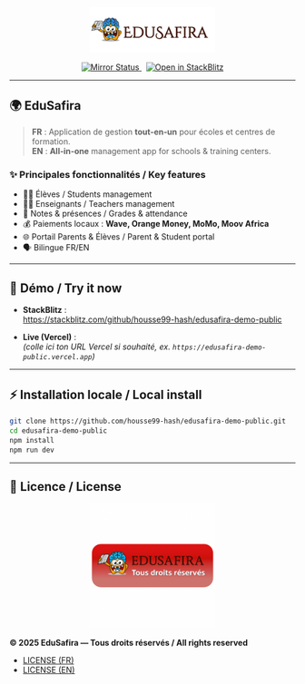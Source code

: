 <p align="center">
  <img src="edusafira-github/public/logo.png" alt="Logo EduSafira" width="220"/>
</p>

<p align="center">
  <a href="https://github.com/housse99-hash/edusafira-demo/actions/workflows/mirror.yml">
    <img src="https://github.com/housse99-hash/edusafira-demo/actions/workflows/mirror.yml/badge.svg" alt="Mirror Status"/>
  </a>
  &nbsp;
  <a href="https://stackblitz.com/github/housse99-hash/edusafira-demo-public">
    <img src="https://developer.stackblitz.com/img/open_in_stackblitz.svg" alt="Open in StackBlitz"/>
  </a>
</p>

---

## 🌍 EduSafira

> **FR** : Application de gestion **tout‑en‑un** pour écoles et centres de formation.  
> **EN** : **All‑in‑one** management app for schools & training centers.

### ✨ Principales fonctionnalités / Key features
- 👩‍🎓 Élèves / Students management  
- 👨‍🏫 Enseignants / Teachers management  
- 📝 Notes & présences / Grades & attendance  
- 💰 Paiements locaux : **Wave, Orange Money, MoMo, Moov Africa**  
- 🌐 Portail Parents & Élèves / Parent & Student portal  
- 🗣️ Bilingue FR/EN

---

## 🚀 Démo / Try it now

- **StackBlitz** :  
  https://stackblitz.com/github/housse99-hash/edusafira-demo-public

- **Live (Vercel)** :  
  _(colle ici ton URL Vercel si souhaité, ex. `https://edusafira-demo-public.vercel.app`)_

---

## ⚡ Installation locale / Local install

```bash
git clone https://github.com/housse99-hash/edusafira-demo-public.git
cd edusafira-demo-public
npm install
npm run dev

```
---
## 📜 Licence / License

<p align="center">
  <img src="edusafira-github/public/edusafira-badge.png" alt="Badge Licence EduSafira" width="220"/>
</p>

**© 2025 EduSafira — Tous droits réservés / All rights reserved**

- [LICENSE (FR)](/LICENSE)
- [LICENSE (EN)](/LICENSE_EN)
